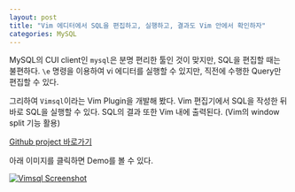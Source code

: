 ```yaml
---
layout: post
title: "Vim 에디터에서 SQL을 편집하고, 실행하고, 결과도 Vim 안에서 확인하자"
categories: MySQL
---
```


MySQL의 CUI client인 `mysql`은 분명 편리한 툴인 것이 맞지만, SQL을 편집할 때는 불편하다. `\e` 명령을 이용하여 vi 에디터를 실행할 수 있지만, 직전에 수행한 Query만 편집할 수 있다.

그리하여 `Vimsql`이라는 Vim Plugin을 개발해 봤다. Vim 편집기에서 SQL을 작성한 뒤 바로 SQL을 실행할 수 있다. SQL의 결과 또한 Vim 내에 출력된다. (Vim의 window split 기능 활용)

[Github project 바로가기](https://github.com/mysqlguru/Vimsql)


아래 이미지를 클릭하면 Demo를 볼 수 있다.

[![Vimsql Screenshot](http://img.youtube.com/vi/6ovYivP-O0U/0.jpg)](http://www.youtube.com/watch?v=6ovYivP-O0U)

